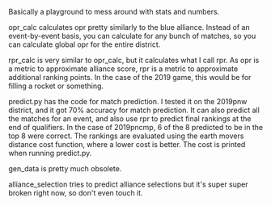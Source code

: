 Basically a playground to mess around with stats and numbers.

opr_calc calculates opr pretty similarly to the blue alliance. Instead of an event-by-event basis, you can calculate for any bunch of matches, so you can calculate global opr for the entire district.

rpr_calc is very similar to opr_calc, but it calculates what I call rpr. As opr is a metric to approximate alliance score, rpr is a metric to approximate additional ranking points. In the case of the 2019 game, this would be for filling a rocket or something.

predict.py has the code for match prediction. I tested it on the 2019pnw district, and it got 70% accuracy for match prediction. It can also predict all the matches for an event, and also use rpr to predict final rankings at the end of qualifiers. In the case of 2019pncmp, 6 of the 8 predicted to be in the top 8 were correct. The rankings are evaluated using the earth movers distance cost function, where a lower cost is better. The cost is printed when running predict.py.

gen_data is pretty much obsolete.

alliance_selection tries to predict alliance selections but it's super super broken right now, so don't even touch it.